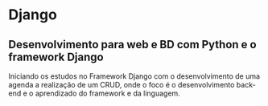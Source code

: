 # Django 
##  Desenvolvimento para web e BD com Python e o framework Django
Iniciando os estudos no Framework Django com o desenvolvimento de uma agenda a realização de um CRUD, onde o foco é o desenvolvimento back-end e o aprendizado do framework e da linguagem.


 
